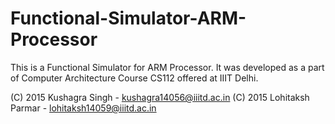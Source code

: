 # Functional-Simulator-ARM-Processor
This is a Functional Simulator for ARM Processor. It was developed as a part of Computer Architecture Course CS112 offered at IIIT Delhi. 

(C) 2015 Kushagra Singh - kushagra14056@iiitd.ac.in
(C) 2015 Lohitaksh Parmar - lohitaksh14059@iiitd.ac.in